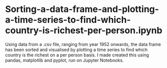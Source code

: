 # Sorting-a-data-frame-and-plotting-a-time-series-to-find-which-country-is-richest-per-person.ipynb
Using data from a .csv file, ranging from year 1952 onwards, the data frame has been sorted and visualised by plotting a time series to find which country is the richest on a per person basis. I made created this using pandas, matplotlib and pyplot, run on Jupyter Notebooks.
